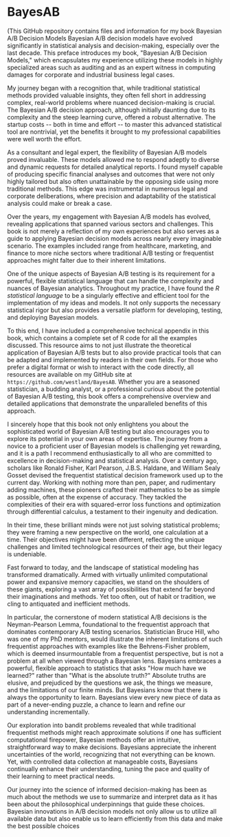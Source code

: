 # BayesAB
(This GitHub repository contains files and information for my book Bayesian A/B Decision Models
Bayesian A/B decision models have evolved significantly in statistical analysis and decision-making,  especially over the last decade. This preface introduces my book, "Bayesian A/B Decision Models," which encapsulates my experience utilizing these models in highly specialized areas such as auditing and as an expert witness in computing damages for corporate and industrial business legal cases.

My journey began with a recognition that, while traditional statistical methods provided valuable insights, they often fell short in addressing complex, real-world problems where nuanced decision-making is crucial. The Bayesian A/B decision approach, although initially daunting due to its complexity and the steep learning curve, offered a robust alternative. The startup costs -- both in time and effort -- to master this advanced statistical tool are nontrivial, yet the benefits it brought to my professional capabilities were well worth the effort.

As a consultant and legal expert, the flexibility of Bayesian A/B models proved invaluable. These models allowed me to respond adeptly to diverse and dynamic requests for detailed analytical reports. I found myself capable of producing specific financial analyses and outcomes that were not only highly tailored but also often unattainable by the opposing side using more traditional methods. This edge was instrumental in numerous legal and corporate deliberations, where precision and adaptability of the statistical analysis could make or break a case.

Over the years, my engagement with Bayesian A/B models has evolved, revealing applications that spanned various sectors and challenges. This book is not merely a reflection of my own experiences but also serves as a guide to applying Bayesian decision models across nearly every imaginable scenario. The examples included range from healthcare, marketing, and finance to more niche sectors where traditional A/B testing or frequentist approaches might falter due to their inherent limitations.

One of the unique aspects of Bayesian A/B testing is its requirement for a powerful, flexible statistical language that can handle the complexity and nuances of Bayesian analytics. Throughout my practice, I have found the _R statistical language_ to be a singularly effective and efficient tool for the implementation of my ideas and models. It not only supports the necessary statistical rigor but also provides a versatile platform for developing, testing, and deploying Bayesian models.

To this end, I have included a comprehensive technical appendix in this book, which contains a complete set of R code for all the examples discussed. This resource aims to not just illustrate the theoretical application of Bayesian A/B tests but to also provide practical tools that can be adapted and implemented by readers in their own fields. For those who prefer a digital format or wish to interact with the code directly, all resources are available on my GitHub site at `https://github.com/westland/BayesAB`.  Whether you are a seasoned statistician, a budding analyst, or a professional curious about the potential of Bayesian A/B testing, this book offers a comprehensive overview and detailed applications that demonstrate the unparalleled benefits of this approach.

I sincerely hope that this book not only enlightens you about the sophisticated world of Bayesian A/B testing but also encourages you to explore its potential in your own areas of expertise. The journey from a novice to a proficient user of Bayesian models is challenging yet rewarding, and it is a path I recommend enthusiastically to all who are committed to excellence in decision-making and statistical analysis.
Over a century ago, scholars like Ronald Fisher, Karl Pearson, J.B.S. Haldane, and William Sealy Gosset devised the frequentist statistical decision framework used up to the current day.  Working with nothing more than pen, paper, and rudimentary adding machines, these pioneers crafted their mathematics to be as simple as possible, often at the expense of accuracy. They tackled the complexities of their era with squared-error loss functions and optimization through differential calculus, a testament to their ingenuity and dedication.

In their time, these brilliant minds were not just solving statistical problems; they were framing a new perspective on the world, one calculation at a time. Their objectives might have been different, reflecting the unique challenges and limited technological resources of their age, but their legacy is undeniable.

Fast forward to today, and the landscape of statistical modeling has transformed dramatically. Armed with virtually unlimited computational power and expansive memory capacities, we stand on the shoulders of these giants, exploring a vast array of possibilities that extend far beyond their imaginations and methods.  Yet too often, out of habit or tradition, we cling to antiquated and inefficient methods.

In particular, the cornerstone of modern statistical A/B decisions is the Neyman-Pearson Lemma, foundational to the frequentist approach that dominates contemporary A/B testing scenarios. Statistician Bruce Hill, who was one of my PhD mentors, would illustrate the inherent limitations of such frequentist approaches with examples like the Behrens-Fisher problem, which is deemed insurmountable from a frequentist perspective, but is not a problem at all when viewed through a Bayesian lens.  Bayesians embraces a powerful, flexible approach to statistics that asks "How much have we learned?" rather than "What is the absolute truth?"  Absolute truths are elusive, and prejudiced by the questions we ask, the things we measure, and the limitations of our finite minds.  But Bayesians know that there is always the opportunity to learn.  Bayesians view every new piece of data as part of a never-ending puzzle, a chance to learn and refine our understanding incrementally.

Our exploration into bandit problems revealed that while traditional frequentist methods might reach approximate solutions if one has sufficient computational firepower, Bayesian methods offer an intuitive, straightforward way to make decisions. Bayesians appreciate the inherent uncertainties of the world, recognizing that not everything can be known. Yet, with controlled data collection at manageable costs, Bayesians continually enhance their understanding, tuning the pace and quality of their learning to meet practical needs.

Our journey into the science of informed decision-making has been as much about the methods we use to summarize and interpret data as it has been about the philosophical underpinnings that guide these choices. Bayesian innovations in A/B decision models not only allow us to utilize all available data but also enable us to learn efficiently from this data and make the best possible choices
